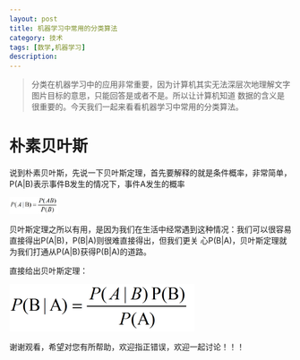 ```yaml
---
layout: post
title: 机器学习中常用的分类算法
category: 技术
tags: [数学,机器学习]
description: 
---
```


> 分类在机器学习中的应用非常重要，因为计算机其实无法深层次地理解文字图片目标的意思，只能回答是或者不是。所以让计算机知道
数据的含义是很重要的。今天我们一起来看看机器学习中常用的分类算法。

# 朴素贝叶斯 #

说到朴素贝叶斯，先说一下贝叶斯定理，首先要解释的就是条件概率，非常简单，P(A|B)表示事件B发生的情况下，事件A发生的概率

<img src = '/assets/img/Classifier/equation1.png' height = '30px'>

贝叶斯定理之所以有用，是因为我们在生活中经常遇到这种情况：我们可以很容易直接得出P(A|B)，P(B|A)则很难直接得出，但我们更关
心P(B|A)，贝叶斯定理就为我们打通从P(A|B)获得P(B|A)的道路。 

直接给出贝叶斯定理：

![](/assets/img/Classifier/equation2.png)

谢谢观看，希望对您有所帮助，欢迎指正错误，欢迎一起讨论！！！



